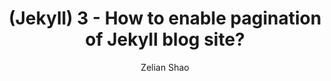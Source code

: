 ---
layout: post
author: Zelian Shao
title: (Jekyll) 3 - How to enable pagination of Jekyll blog site?
---